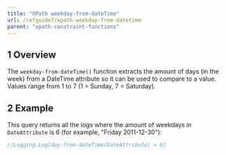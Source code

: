 ```yaml
---
title: "XPath weekday-from-dateTime"
url: /refguide7/xpath-weekday-from-datetime
parent: "xpath-constraint-functions"
---
```


## 1 Overview

The `weekday-from-dateTime()` function extracts the amount of days (in the week) from a DateTime attribute so it can be used to compare to a value. Values range from 1 to 7 (1 = Sunday, 7 = Saturday).

## 2 Example

This query returns all the logs where the amount of weekdays in `DateAttribute` is 6 (for example, "Friday 2011-12-30"):

```java
//Logging.Log[day-from-dateTime(DateAttribute) = 6]
```

